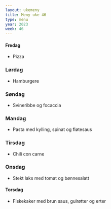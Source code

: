 ```yaml
---
layout: ukemeny
title: Meny uke 46
type: menu
year: 2023
week: 46
---
```


#### Fredag

- Pizza

### Lørdag

- Hamburgere

### Søndag

- Svineribbe og focaccia

### Mandag

- Pasta med kylling, spinat og fløtesaus

### Tirsdag

- Chili con carne

### Onsdag

- Stekt laks med tomat og bønnesalatt

#### Torsdag

- Fiskekaker med brun saus, gulrøtter og erter
